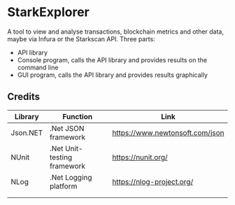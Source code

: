 # StarkExplorer

A tool to view and analyse transactions, blockchain metrics and other data, maybe via Infura or the Starkscan API.
Three parts:

* API library
* Console program, calls the API library and provides results on the command line
* GUI program, calls the API library and provides results graphically


## Credits

| Library  | Function  | Link  |
| --- | ---   |  --- |
| Json.NET | .Net JSON framework | https://www.newtonsoft.com/json |
| NUnit | .Net Unit-testing framework | https://nunit.org/ |
| NLog | .Net Logging platform | https://nlog-project.org/  |
|   |   |   |
|   |   |   |

